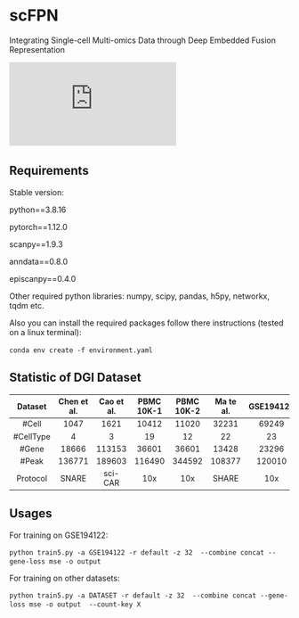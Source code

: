 # scFPN
Integrating Single-cell Multi-omics Data through Deep Embedded Fusion Representation

![alt text](https://github.com/biomed-AI/scFPN/blob/main/model_1.pdf "Illustration of scFPN")


## Requirements

Stable version: 

python==3.8.16 

pytorch==1.12.0

scanpy==1.9.3

anndata==0.8.0

episcanpy==0.4.0

Other required python libraries: numpy, scipy, pandas, h5py, networkx, tqdm etc.

Also you can install the required packages follow there instructions (tested on a linux terminal):

`conda env create -f environment.yaml`


## Statistic of DGI Dataset
|Dataset|Chen et al.|Cao et al.|PBMC 10K-1|PBMC 10K-2|Ma te al.|GSE194122|
|:-:|:-:|:-:|:-:|:-:|:-:|:-:|
|#Cell|1047|1621|10412|11020|32231|69249|
|#CellType|4|3|19|12|22|23|
|#Gene|18666|113153|36601|36601|13428|23296|
|#Peak|136771|189603|116490|344592|108377|120010|
|Protocol|SNARE|sci-CAR|10x|10x|SHARE|10x|

## Usages
For training on GSE194122:
```
python train5.py -a GSE194122 -r default -z 32  --combine concat --gene-loss mse -o output
```


For training on other datasets:
```
python train5.py -a DATASET -r default -z 32  --combine concat --gene-loss mse -o output  --count-key X
```

